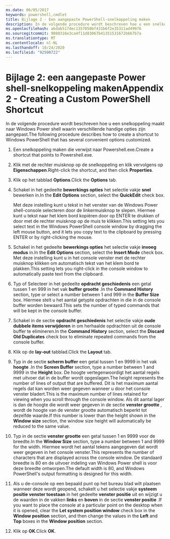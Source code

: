 ```yaml
---
ms.date: 06/05/2017
keywords: powershell,cmdlet
title: Bijlage 2 - Een aangepaste PowerShell-snelkoppeling maken
description: In de volgende procedure wordt beschreven hoe u een snelkoppeling maakt naar Windows Power shell waarin verschillende handige opties zijn aangepast.
ms.openlocfilehash: abdab517dec1357050bf431b6f2e35311ad49976
ms.sourcegitcommit: 9080316e3ca4f11d83067b41351531672b667b7a
ms.translationtype: MT
ms.contentlocale: nl-NL
ms.lasthandoff: 10/24/2020
ms.locfileid: "92500722"
---
```

# <a name="appendix-2---creating-a-custom-powershell-shortcut"></a><span data-ttu-id="6b40a-104">Bijlage 2: een aangepaste Power shell-snelkoppeling maken</span><span class="sxs-lookup"><span data-stu-id="6b40a-104">Appendix 2 - Creating a Custom PowerShell Shortcut</span></span>

<span data-ttu-id="6b40a-105">In de volgende procedure wordt beschreven hoe u een snelkoppeling maakt naar Windows Power shell waarin verschillende handige opties zijn aangepast.</span><span class="sxs-lookup"><span data-stu-id="6b40a-105">The following procedure describes how to create a shortcut to Windows PowerShell that has several convenient options customized.</span></span>

1. <span data-ttu-id="6b40a-106">Een snelkoppeling maken die verwijst naar Powershell.exe.</span><span class="sxs-lookup"><span data-stu-id="6b40a-106">Create a shortcut that points to Powershell.exe.</span></span>

1. <span data-ttu-id="6b40a-107">Klik met de rechter muisknop op de snelkoppeling en klik vervolgens op **Eigenschappen**.</span><span class="sxs-lookup"><span data-stu-id="6b40a-107">Right-click the shortcut, and then click **Properties**.</span></span>

1. <span data-ttu-id="6b40a-108">Klik op het tabblad **Options**.</span><span class="sxs-lookup"><span data-stu-id="6b40a-108">Click the **Options** tab.</span></span>

1. <span data-ttu-id="6b40a-109">Schakel in het gedeelte **bewerkings opties** het selectie vakje **snel** bewerken in.</span><span class="sxs-lookup"><span data-stu-id="6b40a-109">In the **Edit Options** section, select the **QuickEdit** check box.</span></span>

    <span data-ttu-id="6b40a-110">Met deze instelling kunt u tekst in het venster van de Windows Power shell-console selecteren door de linkermuisknop te slepen. Hiermee kunt u tekst naar het klem bord kopiëren door op ENTER te drukken of door met de rechter muisknop op de muis te klikken.</span><span class="sxs-lookup"><span data-stu-id="6b40a-110">This setting lets you select text in the Windows PowerShell console window by dragging the left  mouse button, and it lets you copy text to the clipboard by pressing ENTER or by right-clicking  the mouse.</span></span>

1. <span data-ttu-id="6b40a-111">Schakel in het gedeelte **bewerkings opties** het selectie vakje **invoeg modus** in.</span><span class="sxs-lookup"><span data-stu-id="6b40a-111">In the **Edit Options** section, select the **Insert Mode** check box.</span></span> <span data-ttu-id="6b40a-112">Met deze instelling kunt u in het console venster met de rechter muisknop klikken om automatisch tekst van het klem bord te plakken.</span><span class="sxs-lookup"><span data-stu-id="6b40a-112">This setting lets you right-click in the console window to automatically paste text from the clipboard.</span></span>

1. <span data-ttu-id="6b40a-113">Typ of Selecteer in het gedeelte **opdracht geschiedenis** een getal tussen 1 en 999 in het vak **buffer grootte** .</span><span class="sxs-lookup"><span data-stu-id="6b40a-113">In the **Command History** section, type or select a number between 1 and 999 in the **Buffer Size** box.</span></span> <span data-ttu-id="6b40a-114">Hiermee stelt u het aantal getypte opdrachten in die in de console buffer worden bewaard.</span><span class="sxs-lookup"><span data-stu-id="6b40a-114">This sets the number of typed commands that will be kept in the console buffer.</span></span>

1. <span data-ttu-id="6b40a-115">Schakel in de sectie **opdracht geschiedenis** het selectie vakje **oude dubbele items verwijderen** in om herhaalde opdrachten uit de console buffer te elimineren.</span><span class="sxs-lookup"><span data-stu-id="6b40a-115">In the **Command History** section, select the **Discard Old Duplicates** check box to eliminate repeated commands from the console buffer.</span></span>

1. <span data-ttu-id="6b40a-116">Klik op de **lay-out** tabblad.</span><span class="sxs-lookup"><span data-stu-id="6b40a-116">Click the **Layout** tab.</span></span>

1. <span data-ttu-id="6b40a-117">Typ in de sectie **scherm buffer** een getal tussen 1 en 9999 in het vak **hoogte** .</span><span class="sxs-lookup"><span data-stu-id="6b40a-117">In the **Screen Buffer** section, type a number between 1 and 9999 in the **Height** box.</span></span> <span data-ttu-id="6b40a-118">De hoogte vertegenwoordigt het aantal regels met uitvoer dat in de buffer wordt opgeslagen.</span><span class="sxs-lookup"><span data-stu-id="6b40a-118">The height represents the number of lines of output that are buffered.</span></span> <span data-ttu-id="6b40a-119">Dit is het maximum aantal regels dat kan worden weer gegeven wanneer u door het console venster bladert.</span><span class="sxs-lookup"><span data-stu-id="6b40a-119">This is the maximum number of lines retained for viewing when you scroll through the console window.</span></span> <span data-ttu-id="6b40a-120">Als dit aantal lager is dan de hoogte die wordt weer gegeven in de sectie **venster grootte** , wordt de hoogte van de venster grootte automatisch beperkt tot dezelfde waarde.</span><span class="sxs-lookup"><span data-stu-id="6b40a-120">If this number is lower than the height shown in the **Window size** section, the window size height will automatically be reduced to the same value.</span></span>

1. <span data-ttu-id="6b40a-121">Typ in de sectie **venster grootte** een getal tussen 1 en 9999 voor de breedte.</span><span class="sxs-lookup"><span data-stu-id="6b40a-121">In the **Window Size** section, type a number between 1 and 9999 for the width.</span></span> <span data-ttu-id="6b40a-122">Hiermee wordt het aantal tekens aangegeven dat wordt weer gegeven in het console venster.</span><span class="sxs-lookup"><span data-stu-id="6b40a-122">This represents the number of characters that are displayed across the console window.</span></span> <span data-ttu-id="6b40a-123">De standaard breedte is 80 en de uitvoer indeling van Windows Power shell is voor deze breedte ontworpen.</span><span class="sxs-lookup"><span data-stu-id="6b40a-123">The default width is 80, and Windows PowerShell's output formatting is designed for this width.</span></span>

1. <span data-ttu-id="6b40a-124">Als u de-console op een bepaald punt op het bureau blad wilt plaatsen wanneer deze wordt geopend, schakelt u het selectie vakje **systeem positie venster toestaan** in het gedeelte **venster positie** uit en wijzigt u de waarden in de vakken **links** en **boven** in de sectie **venster positie** .</span><span class="sxs-lookup"><span data-stu-id="6b40a-124">If you want to place the console at a particular point on the desktop when it is opened, clear  the **Let system position window** check box in the **Window position** section, and then change  the values in the **Left** and **Top** boxes in the **Window position** section.</span></span>

1. <span data-ttu-id="6b40a-125">Klik op **OK**.</span><span class="sxs-lookup"><span data-stu-id="6b40a-125">Click **OK**.</span></span>

